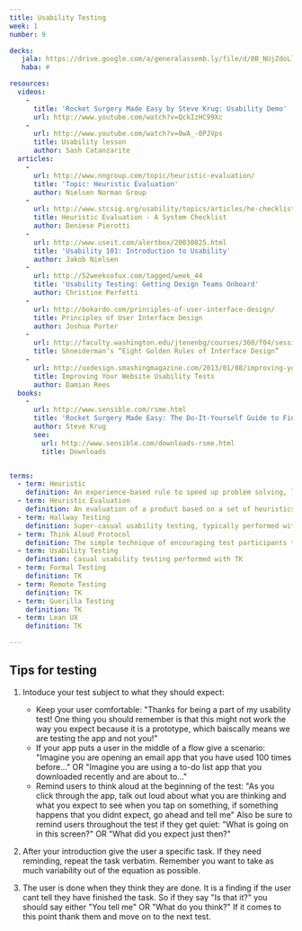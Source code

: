 ```yaml
---
title: Usability Testing
week: 1
number: 9

decks:
   jala: https://drive.google.com/a/generalassemb.ly/file/d/0B_NUjZdoLlXDbjQ4T1JpRVVyeWs/view?usp=sharing
   haba: #

resources:
  videos:
    -
      title: 'Rocket Surgery Made Easy by Steve Krug: Usability Demo'
      url: http://www.youtube.com/watch?v=QckIzHC99Xc
    -
      url: http://www.youtube.com/watch?v=0wA_-0PJVps
      title: Usability lesson
      author: Sash Catanzarite
  articles:
    -
      url: http://www.nngroup.com/topic/heuristic-evaluation/
      title: 'Topic: Heuristic Evaluation'
      author: Nielsen Norman Group
    -
      url: http://www.stcsig.org/usability/topics/articles/he-checklist.html
      title: Heuristic Evaluation - A System Checklist
      author: Deniese Pierotti
    -
      url: http://www.useit.com/alertbox/20030825.html
      title: 'Usability 101: Introduction to Usability'
      author: Jakob Nielsen
    -
      url: http://52weeksofux.com/tagged/week_44
      title: 'Usability Testing: Getting Design Teams Onboard'
      author: Christine Perfetti
    -
      url: http://bokardo.com/principles-of-user-interface-design/
      title: Principles of User Interface Design
      author: Joshua Porter
    -
      url: http://faculty.washington.edu/jtenenbg/courses/360/f04/sessions/schneidermanGoldenRules.html
      title: Shneiderman’s “Eight Golden Rules of Interface Design”
    -
      url: http://uxdesign.smashingmagazine.com/2013/01/08/improving-your-website-usability-tests/
      title: Improving Your Website Usability Tests
      author: Damian Rees
  books:
    -
      url: http://www.sensible.com/rsme.html
      title: 'Rocket Surgery Made Easy: The Do-It-Yourself Guide to Finding and Fixing Usability Problems'
      author: Steve Krug
      see:
        url: http://www.sensible.com/downloads-rsme.html
        title: Downloads


terms:
  - term: Heuristic
    definition: An experience-based rule to speed up problem solving, learning, or discovery.
  - term: Heuristic Evaluation
    definition: An evaluation of a product based on a set of heuristics.
  - term: Hallway Testing
    definition: Super-casual usability testing, typically performed with colleagues and in the hallway.
  - term: Think Aloud Protocol
    definition: The simple technique of encouraging test participants to think out loud when using a product.
  - term: Usability Testing
    definition: Casual usability testing performed with TK
  - term: Formal Testing
    definition: TK
  - term: Remote Testing
    definition: TK
  - term: Guerilla Testing
    definition: TK
  - term: Lean UX
    definition: TK

---
```


## Tips for testing

1. Intoduce your test subject to what they should expect:
    * Keep your user comfortable: "Thanks for being a part of my usability test! One thing you should remember is that this might not work the way you expect because it is a prototype, which baiscally means we are testing the app and not you!"
    * If your app puts a user in the middle of a flow give a scenario: "Imagine you are opening an email app that you have used 100 times before..." OR "Imagine you are using a to-do list app that you downloaded recently and are about to..."
    * Remind users to think aloud at the beginning of the test: "As you click through the app, talk out loud about what you are thinking and what you expect to see when you tap on something, if something happens that you didnt expect, go ahead and tell me" Also be sure to remind users throughout the test if they get quiet: "What is going on in this screen?" OR "What did you expect just then?"

2. After your introduction give the user a specific task. If they need reminding, repeat the task verbatim. Remember you want to take as much variability out of the equation as possible.

3. The user is done when they think they are done. It is a finding if the user cant tell they have finished the task. So if they say "Is that it?" you should say either "You tell me" OR "What do you think?" If it comes to this point thank them and move on to the next test. 
